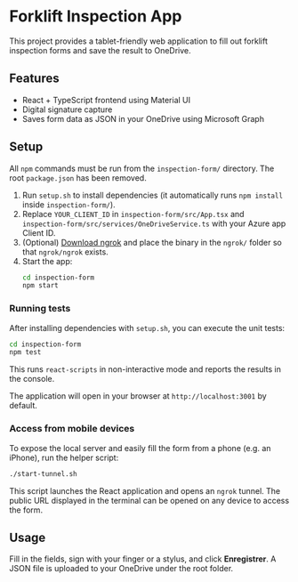 # Forklift Inspection App

This project provides a tablet-friendly web application to fill out forklift inspection forms and save the result to OneDrive.

## Features
- React + TypeScript frontend using Material UI
- Digital signature capture
- Saves form data as JSON in your OneDrive using Microsoft Graph

## Setup
All `npm` commands must be run from the `inspection-form/` directory. The root
`package.json` has been removed.

1. Run `setup.sh` to install dependencies (it automatically runs `npm install`
   inside `inspection-form/`).
2. Replace `YOUR_CLIENT_ID` in `inspection-form/src/App.tsx` and
   `inspection-form/src/services/OneDriveService.ts` with your Azure app Client
   ID.
3. (Optional) [Download ngrok](https://ngrok.com/download) and place the binary
   in the `ngrok/` folder so that `ngrok/ngrok` exists.
4. Start the app:
   ```bash
   cd inspection-form
   npm start
   ```

### Running tests
After installing dependencies with `setup.sh`, you can execute the unit tests:
```bash
cd inspection-form
npm test
```

This runs `react-scripts` in non-interactive mode and reports the results in the console.

The application will open in your browser at `http://localhost:3001` by default.

### Access from mobile devices

To expose the local server and easily fill the form from a phone (e.g. an iPhone), run the helper script:

```bash
./start-tunnel.sh
```

This script launches the React application and opens an `ngrok` tunnel. The public URL displayed in the terminal can be opened on any device to access the form.

## Usage
Fill in the fields, sign with your finger or a stylus, and click **Enregistrer**. A JSON file is uploaded to your OneDrive under the root folder.
